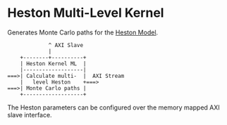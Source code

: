 Heston Multi-Level Kernel
=========================

Generates Monte Carlo paths for the [Heston Model](http://en.wikipedia.org/wiki/Heston_model).

```
             ^ AXI Slave
             |
    +--------+----------+
    | Heston Kernel ML  |
    |-------------------|
===>| Calculate multi-  |  AXI Stream
    |   level Heston    +===>
===>| Monte Carlo paths |  
    +-------------------+
```

The Heston parameters can be configured over the memory mapped AXI slave interface.
